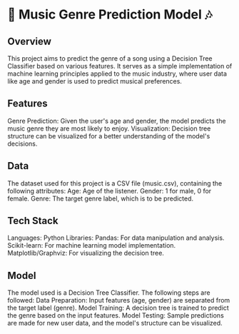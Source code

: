 # 🎵 Music Genre Prediction Model 🎶

## Overview

This project aims to predict the genre of a song using a Decision Tree Classifier based on various features. It serves as a simple implementation of machine learning principles applied to the music industry, where user data like age and gender is used to predict musical preferences.

## Features

Genre Prediction: Given the user's age and gender, the model predicts the music genre they are most likely to enjoy.
Visualization: Decision tree structure can be visualized for a better understanding of the model's decisions.

## Data

The dataset used for this project is a CSV file (music.csv), containing the following attributes:
Age: Age of the listener.
Gender: 1 for male, 0 for female.
Genre: The target genre label, which is to be predicted.

## Tech Stack

Languages: Python
Libraries:
Pandas: For data manipulation and analysis.
Scikit-learn: For machine learning model implementation.
Matplotlib/Graphviz: For visualizing the decision tree.

## Model

The model used is a Decision Tree Classifier. The following steps are followed:
Data Preparation: Input features (age, gender) are separated from the target label (genre).
Model Training: A decision tree is trained to predict the genre based on the input features.
Model Testing: Sample predictions are made for new user data, and the model's structure can be visualized.
